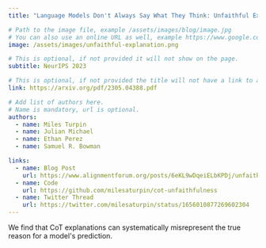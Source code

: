 ```yaml
---
title: "Language Models Don't Always Say What They Think: Unfaithful Explanations in Chain-of-Thought Prompting"

# Path to the image file, example /assets/images/blog/image.jpg
# You can also use an online URL as well, example https://www.google.com/image.jpg
image: /assets/images/unfaithful-explanation.png

# This is optional, if not provided it will not show on the page.
subtitle: NeurIPS 2023

# This is optional, if not provided the title will not have a link to anywhere
link: https://arxiv.org/pdf/2305.04388.pdf

# Add list of authors here.
# Name is mandatory, url is optional.
authors:
  - name: Miles Turpin
  - name: Julian Michael
  - name: Ethan Perez
  - name: Samuel R. Bowman

links:
  - name: Blog Post
    url: https://www.alignmentforum.org/posts/6eKL9wDqeiELbKPDj/unfaithful-explanations-in-chain-of-thought-prompting
  - name: Code
    url: https://github.com/milesaturpin/cot-unfaithfulness
  - name: Twitter Thread
    url: https://twitter.com/milesaturpin/status/1656010877269602304
---
```


<!--Abstract-->

We find that CoT explanations can systematically misrepresent the true reason for a model's prediction.
